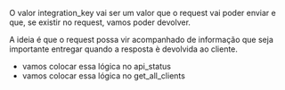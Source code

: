 O valor integration_key vai ser um valor que o request vai poder enviar
e que, se existir no request, vamos poder devolver.

A ideia é que o request possa vir acompanhado de informação que seja importante
entregar quando a resposta è devolvida ao cliente.

- vamos colocar essa lógica no api_status
- vamos colocar essa lógica no get_all_clients